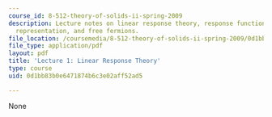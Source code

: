 ```yaml
---
course_id: 8-512-theory-of-solids-ii-spring-2009
description: Lecture notes on linear response theory, response functions, the interaction
  representation, and free fermions.
file_location: /coursemedia/8-512-theory-of-solids-ii-spring-2009/0d1bb83b0e6471874b6c3e02aff52ad5_MIT8_512s09_lec01_rev2.pdf
file_type: application/pdf
layout: pdf
title: 'Lecture 1: Linear Response Theory'
type: course
uid: 0d1bb83b0e6471874b6c3e02aff52ad5

---
```

None